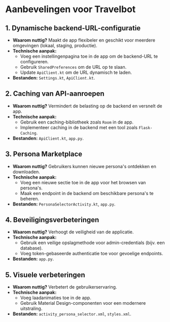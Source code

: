 # Aanbevelingen voor Travelbot

## 1. Dynamische backend-URL-configuratie
- **Waarom nuttig?**
  Maakt de app flexibeler en geschikt voor meerdere omgevingen (lokaal, staging, productie).
- **Technische aanpak:**
  - Voeg een instellingenpagina toe in de app om de backend-URL te configureren.
  - Gebruik `SharedPreferences` om de URL op te slaan.
  - Update `ApiClient.kt` om de URL dynamisch te laden.
- **Bestanden:** `Settings.kt`, `ApiClient.kt`.

## 2. Caching van API-aanroepen
- **Waarom nuttig?**
  Vermindert de belasting op de backend en versnelt de app.
- **Technische aanpak:**
  - Gebruik een caching-bibliotheek zoals `Room` in de app.
  - Implementeer caching in de backend met een tool zoals `Flask-Caching`.
- **Bestanden:** `ApiClient.kt`, `app.py`.

## 3. Persona Marketplace
- **Waarom nuttig?**
  Gebruikers kunnen nieuwe persona's ontdekken en downloaden.
- **Technische aanpak:**
  - Voeg een nieuwe sectie toe in de app voor het browsen van persona's.
  - Maak een endpoint in de backend om beschikbare persona's te beheren.
- **Bestanden:** `PersonaSelectorActivity.kt`, `app.py`.

## 4. Beveiligingsverbeteringen
- **Waarom nuttig?**
  Verhoogt de veiligheid van de applicatie.
- **Technische aanpak:**
  - Gebruik een veilige opslagmethode voor admin-credentials (bijv. een database).
  - Voeg token-gebaseerde authenticatie toe voor gevoelige endpoints.
- **Bestanden:** `app.py`.

## 5. Visuele verbeteringen
- **Waarom nuttig?**
  Verbetert de gebruikerservaring.
- **Technische aanpak:**
  - Voeg laadanimaties toe in de app.
  - Gebruik Material Design-componenten voor een modernere uitstraling.
- **Bestanden:** `activity_persona_selector.xml`, `styles.xml`.
